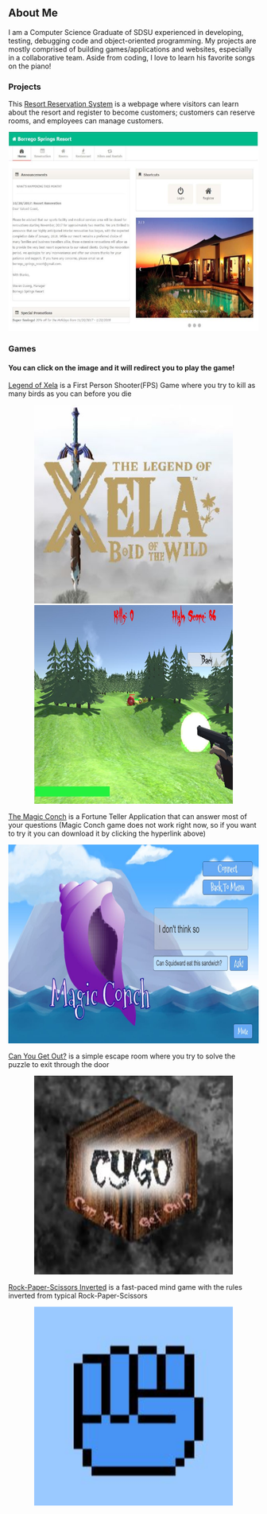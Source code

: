 ## About Me

I am a Computer Science Graduate of SDSU experienced in developing, testing, debugging code and object-oriented programming. My projects are mostly comprised of building games/applications and websites, especially in a collaborative team. Aside from coding, I love to learn his favorite songs on the piano!

### Projects
This [Resort Reservation System](https://github.com/chauduthuan/ResortReservationSystem) is a webpage where visitors can learn about the resort and register to become customers; customers can reserve rooms, and employees can manage customers. 

<center><a href="https://github.com/chauduthuan/ResortReservationSystem"><img src="/images/rrs.JPG" width="600" height="400"></a></center>


### Games
#### You can click on the image and it will redirect you to play the game!
[Legend of Xela](https://github.com/agiang96/LegendofXela) is a First Person Shooter(FPS) Game where you try to kill as many birds as you can before you die

<center><a href="https://agiang96.github.io/LegendOfXela"><img src="/images/lox.JPG" width="400" height="400"></a></center>
<center><a href="https://agiang96.github.io/LegendOfXela"><img src="/images/lox_gameplay.JPG" width="400" height="400"></a></center>

[The Magic Conch](https://github.com/agiang96/MagicConch) is a Fortune Teller Application that can answer most of your questions
(Magic Conch game does not work right now, so if you want to try it you can download it by clicking the hyperlink above)

<center><a href="https://agiang96.github.io/MagicConch"><img src="/images/mc_gameplay.JPG" width="600" height="400" ></a></center> 

[Can You Get Out?](https://github.com/agiang96/CYGO) is a simple escape room where you try to solve the puzzle to exit through the door

<center><a href="https://agiang96.github.io/CYGO"><img src="/images/cygo.JPG" width="400" height="400"></a></center>

[Rock-Paper-Scissors Inverted](https://github.com/agiang96/RPSInverted) is a fast-paced mind game with the rules inverted from typical Rock-Paper-Scissors

<center><a href="https://agiang96.github.io/RPSI"><img src="/images/rpsi.JPG" width="400" height="400"></a></center>


